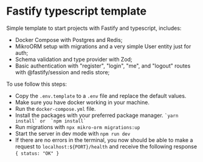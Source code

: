 # Fastify typescript template

Simple template to start projects with Fastify and typescript, includes:

- Docker Compose with Postgres and Redis;
- MikroORM setup with migrations and a very simple User entity just for auth;
- Schema validation and type provider with Zod;
- Basic authentication with "register", "login", "me", and "logout" routes with @fastify/session and redis store;

To use follow this steps:

- Copy the `.env.template` to a `.env` file and replace the default values.
- Make sure you have docker working in your machine.
- Run the `docker-compose.yml` file.
- Install the packages with your preferred package manager. `` `yarn install` or  `npm install` ``
- Run migrations with `npx mikro-orm migrations:up`
- Start the server in dev mode with `npm run dev`
- If there are no errors in the terminal, you now should be able to make a request to `localhost:${PORT}/health` and receive the following response `{ status: "OK" }`
